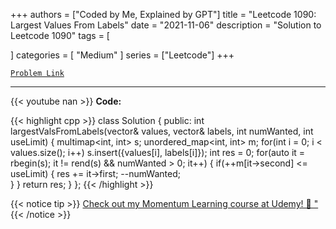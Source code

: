 
+++
authors = ["Coded by Me, Explained by GPT"]
title = "Leetcode 1090: Largest Values From Labels"
date = "2021-11-06"
description = "Solution to Leetcode 1090"
tags = [
    
]
categories = [
    "Medium"
]
series = ["Leetcode"]
+++



[`Problem Link`](https://leetcode.com/problems/largest-values-from-labels/description/)

---
{{< youtube nan >}}
**Code:**

{{< highlight cpp >}}
class Solution {
public:
    int largestValsFromLabels(vector<int>& values, vector<int>& labels, int numWanted, int useLimit) {
        multimap<int, int> s;
        unordered_map<int, int> m;
        for(int i = 0; i < values.size(); i++) 
            s.insert({values[i], labels[i]});
        int res = 0;
        for(auto it = rbegin(s); it != rend(s) && numWanted > 0; it++) {
            if(++m[it->second] <= useLimit) {
                res += it->first;
                --numWanted;                
            }
        }
        return res;
    }
};
{{< /highlight >}}



{{< notice tip >}}
[Check out my Momentum Learning course at Udemy! 🚀 "](https://www.udemy.com/course/blind-75-the-data-structures-and-algorithms-essentials/)
{{< /notice >}}


